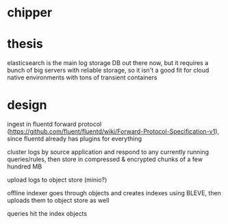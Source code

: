 # chipper

# thesis
elasticsearch is the main log storage DB out there now, but it requires a bunch of big servers with reliable storage, so it isn't a good fit for cloud native environments with tons of transient containers

# design
ingest in fluentd forward protocol (https://github.com/fluent/fluentd/wiki/Forward-Protocol-Specification-v1), since fluentd already has plugins for everything

cluster logs by source application and respond to any currently running queries/rules, then store in compressed & encrypted chunks of a few hundred MB

upload logs to object store (minio?)

offline indexer goes through objects and creates indexes using BLEVE, then uploads them to object store as well

queries hit the index objects
